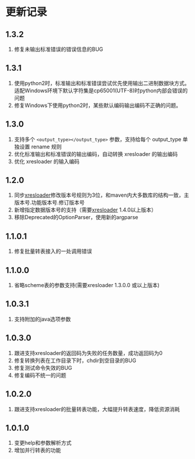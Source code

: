 更新记录
==========

1.3.2
------

1. 修复未输出标准错误的错误信息的BUG

1.3.1
------

1. 使用python2时，标准输出和标准错误尝试优先使用输出二进制数据块方式。适配Windows环境下默认字符集是cp65001(UTF-8)时python内部会错误的问题
2. 修复Windows下使用python2时，某些默认编码输出编码不正确的问题。

1.3.0
------

1. 支持多个 ```<output_type></output_type>``` 参数，支持给每个 output_type 单独设置 rename 规则
2. 优化标准输出和标准错误的输出编码，自动转换 xresloader 的输出编码
3. 优化 xresloader 的输入编码

1.2.0
------

1. 同步[xresloader][1]修改版本号规则为3位，和maven内大多数库的结构一致，主版本号.功能版本号.修订版本号
2. 新增指定数据版本号的支持（需要[xresloader][1] 1.4.0以上版本）
3. 移除Deprecated的OptionParser，使用新的argparse

1.1.0.1
------

1. 修复批量转表接入的一处调用错误

1.1.0.0
------

1. 省略scheme表的参数支持(需要xresloader 1.3.0.0 或以上版本)

1.0.3.1
------

1. 支持附加的java选项参数

1.0.3.0
------

1. 跟进支持xresloader的返回码为失败的任务数量，成功返回码为0
2. 修复转换列表在工作目录下时，chdir到空目录的BUG
3. 修复测试命令失效的BUG
4. 修复编码不统一的问题

1.0.2.0
------

1. 跟进支持xresloader的批量转表功能，大幅提升转表速度，降低资源消耗

1.0.1.0
------

1. 变更help和参数解析方式
2. 增加并行转表的功能

[1]: https://github.com/xresloader/xresloader